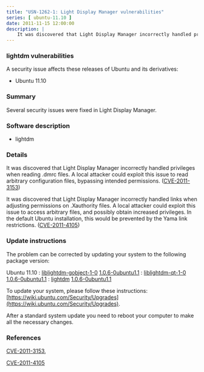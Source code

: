 ```yaml
---
title: "USN-1262-1: Light Display Manager vulnerabilities"
series: [ ubuntu-11.10 ]
date: 2011-11-15 12:00:00
description: |
    It was discovered that Light Display Manager incorrectly handled privileges when reading .dmrc files. A local attacker could exploit this issue to read arbitrary configuration files, bypassing intended permissions. ([CVE-2011-3153](http://people.ubuntu.com/~ubuntu-security/cve/CVE-2011-3153))
--- 
```

 
### lightdm vulnerabilities

A security issue affects these releases of Ubuntu and its derivatives:

* Ubuntu 11.10

### Summary

Several security issues were fixed in Light Display Manager. 

### Software description

* lightdm 

### Details

It was discovered that Light Display Manager incorrectly handled privileges when reading .dmrc files. A local attacker could exploit this issue to read arbitrary configuration files, bypassing intended permissions. ([CVE-2011-3153](http://people.ubuntu.com/~ubuntu-security/cve/CVE-2011-3153))

It was discovered that Light Display Manager incorrectly handled links when adjusting permissions on .Xauthority files. A local attacker could exploit this issue to access arbitrary files, and possibly obtain increased privileges. In the default Ubuntu installation, this would be prevented by the Yama link restrictions. ([CVE-2011-4105](http://people.ubuntu.com/~ubuntu-security/cve/CVE-2011-4105)) 

### Update instructions

The problem can be corrected by updating your system to the following package version:

Ubuntu 11.10
 : [liblightdm-gobject-1-0](https://launchpad.net/ubuntu/+source/lightdm) <span> [1.0.6-0ubuntu1.1](https://launchpad.net/ubuntu/+source/lightdm/1.0.6-0ubuntu1.1) </span> 
 : [liblightdm-qt-1-0](https://launchpad.net/ubuntu/+source/lightdm) <span> [1.0.6-0ubuntu1.1](https://launchpad.net/ubuntu/+source/lightdm/1.0.6-0ubuntu1.1) </span> 
 : [lightdm](https://launchpad.net/ubuntu/+source/lightdm) <span> [1.0.6-0ubuntu1.1](https://launchpad.net/ubuntu/+source/lightdm/1.0.6-0ubuntu1.1) </span> 

To update your system, please follow these instructions: [https://wiki.ubuntu.com/Security/Upgrades](https://wiki.ubuntu.com/Security/Upgrades).

After a standard system update you need to reboot your computer to make all the necessary changes. 

### References

 [CVE-2011-3153](http://people.ubuntu.com/~ubuntu-security/cve/CVE-2011-3153), 

 [CVE-2011-4105](http://people.ubuntu.com/~ubuntu-security/cve/CVE-2011-4105)
 
